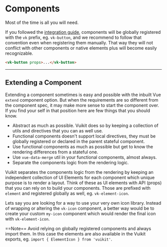 # Components

<p class="uk-text-lead">Most of the time is all you will need.</p>

If you followed the [integration guide](integration), components will be globally registered with the `vk` prefix, eg. `vk-button`, and we recommend to follow that convention even when registering them manually. That way they will not conflict with other components or native elements plus will become easily recognizable.

```html
<vk-button props>...</vk-button>
```

***

## Extending a Component

Extending a component sometimes is easy and possible with the inbuilt Vue `extend` component option. But when the requirements are so different from the component spec, it may make more sense to start the component over. If you find your self in that position here are few things that you should know.

- Abstract as much as possible. Vuikit does so by keeping a collection of utils and directives that you can as well use.
- Functional components doesn't support local directives, they must be globally registered or declared in the parent stateful component.
- Use functional components as much as possible but get to know the rendering differences from a stateful one.
- Use `vue-data-merge` util in your functional components, almost always.
- Separate the components logic from the rendering logic.

Vuikit separates the components logic from the rendering by keeping an independent collection of UI Elements for each component which unique purpose is to render a layout. Think of these as UI elements with API (props) that you can rely on to build your components. Those are prefixed with `element` and registered globally as well, eg. `vk-element-icon`.

Lets say you are looking for a way to use your very own icon library. Instead of wrapping or altering the `vk-icon` component, a better way would be to create your custom `my-icon` component which would render the final icon with `vk-element-icon`.

==Note== Avoid relying on globally registered components and always import them. In this case the elements are also available in the Vuikit exports, eg. `import { ElementIcon } from 'vuikit'`.

